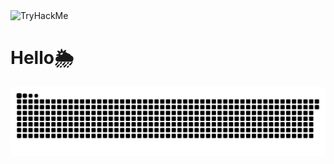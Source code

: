 
<img src="https://tryhackme-badges.s3.amazonaws.com/TuanNguyen2k2.png" alt="TryHackMe">
<h1>Hello🌦️</h1>
<img src="https://raw.githubusercontent.com/zanepearton/zanepearton/output/github-contribution-grid-snake-dark.svg#gh-dark-mode-only" alt="GitHub Contribution Grid Snake Animation Dark Mode"/>




<!---
TuanNguyen811/TuanNguyen811 is a ✨ special ✨ repository because its `README.md` (this file) appears on your GitHub profile.
You can click the Preview link to take a look at your changes.
--->
